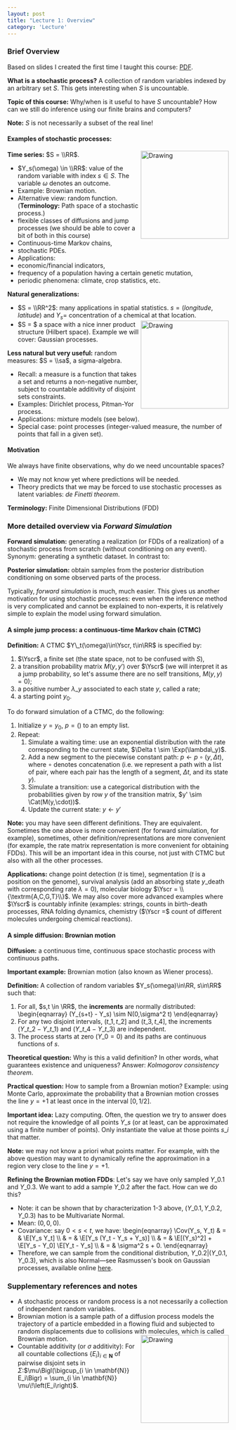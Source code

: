 ```yaml
---
layout: post
title: "Lecture 1: Overview"
category: 'Lecture'
---
```



### Brief Overview

Based on slides I created the first time I taught this course: [PDF](http://www.stat.ubc.ca/~bouchard/courses/stat547-sp2011/lecture1.pdf).

**What is a stochastic process?** A collection of random variables indexed by an arbitrary set $S$. This gets interesting when $S$ is uncountable. 

**Topic of this course:** Why/when is it useful to have $S$ uncountable? How can we still do inference using our finite brains and computers?

**Note:** $S$ is not necessarily a subset of the real line! 

#### Examples of stochastic processes: 

**Time series:** $S = \\RR$. <img src="{{ site.url }}/images/brownian.jpg" alt="Drawing" style="width: 200px; float: right"/>
 
- $Y_s(\omega) \in \\RR$: value of the random variable with index $s\in S$. The variable $\omega$ denotes an outcome.
- Example: Brownian motion.
- Alternative view: random function. (**Terminology:** Path space of a stochastic process.)
- flexible classes of diffusions and jump processes (we should be able to cover a bit of both in this course) 
 - Continuous-time Markov chains, 
 - stochastic PDEs. 
- Applications: 
 - economic/financial indicators, 
 - frequency of a population having a certain genetic mutation, 
 - periodic phenomena: climate, crop statistics, etc.

**Natural generalizations:**

- $S = \\RR^2$: many applications in spatial statistics. $s=(longitude, latitude)$ and $Y_s$= concentration of a chemical at that location. <img src="{{ site.url }}/images/gp.jpg" alt="Drawing" style="width: 200px; float: right"/>
- $S = $ a space with a nice inner product structure (Hilbert space). Example we will cover: Gaussian processes. 

**Less natural but very useful:** random measures: $S = \\sa$, a sigma-algebra.

- Recall: a measure is a function that takes a set and returns a non-negative number, subject to countable additivity of disjoint sets constraints.
- Examples: Dirichlet process, Pitman-Yor process.
- Applications: mixture models (see below).
- Special case: point processes (integer-valued measure, the number of points that fall in a given set).

#### Motivation 

We always have finite observations, why do we need uncountable spaces?

- We may not know yet where predictions will be needed.
- Theory predicts that we may be forced to use stochastic processes as latent variables: *de Finetti theorem*.

**Terminology:** Finite Dimensional Distributions (FDD)

<!-- **What is de Finetti theorem?** TODO -->


### More detailed overview via *Forward Simulation*

**Forward simulation:** generating a realization (or FDDs of a realization) of a stochastic process from scratch (without conditioning on any event). Synonym: generating a synthetic dataset. In contrast to: 

**Posterior simulation:** obtain samples from the posterior distribution conditioning on some observed parts of the process.

Typically, *forward simulation* is much, much easier. This gives us another motivation for using stochastic processes: even when the inference method is very complicated and cannot be explained to non-experts, it is relatively simple to explain the model using forward simulation. 

#### A simple jump process: a continuous-time Markov chain (CTMC)

**Definition:** A CTMC $Y\_t(\omega)\in\Yscr, t\in\RR$ is specified by: 

1. $\Yscr$, a finite set (the state space, not to be confused with $S$), 
2. a transition probability matrix $M(y, y')$ over $\Yscr$ (we will interpret it as a jump probability, so let's assume there are no self transitions, $M(y,y) = 0$);
3. a positive number $\lambda\_y$ associated to each state $y$, called a rate;
4. a starting point $y_0$.

To do forward simulation of a CTMC, do the following:

1. Initialize $y = y_0$, $p = ()$ to an empty list.
2. Repeat:
   1. Simulate a waiting time: use an exponential distribution with the rate corresponding to the current state, $\Delta t \sim \Exp(\lambda\_y)$.
   2. Add a new segment to the piecewise constant path: $p \gets p \circ (y, \Delta t)$, where $\circ$ denotes concatenation (i.e. we represent a path with a list of pair, where each pair has the length of a segment, $\Delta t$, and its state $y$).
   3. Simulate a transition: use a categorical distribution with the probabilities given by row $y$ of the transition matrix, $y' \sim \Cat(M(y,\cdot))$.
   4. Update the current state: $y \gets y'$

**Note:** you may have seen different definitions. They are equivalent. Sometimes the one above is more convenient (for forward simulation, for example), sometimes, other definition/representations are more convenient (for example, the rate matrix representation is more convenient for obtaining FDDs). This will be an important idea in this course, not just with CTMC but also with all the other processes.

**Applications:** change point detection ($t$ is time), segmentation ($t$ is a position on the genome), survival analysis (add an absorbing state $y\_{\textrm{death}}$ with corresponding rate $\lambda = 0$), molecular biology $\Yscr = \\{\textrm{A,C,G,T}\\}$. We may also cover more advanced examples where $\Yscr$ is countably infinite (examples: strings, counts in birth-death processes, RNA folding dynamics, chemistry ($\Yscr =$ count of different molecules undergoing chemical reactions).


#### A simple diffusion: Brownian motion

**Diffusion:** a continuous time, continuous space stochastic process with continuous paths.

**Important example:** Brownian motion (also known as Wiener process).

**Definition:** A collection of random variables $Y_s(\omega)\in\RR, s\in\RR$ such that:

1. For all,  $s,t \in \RR$, the **increments** are normally distributed:
\\begin{eqnarray}
(Y\_{s+t} - Y\_s) \sim N(0,\sigma^2 t)
\\end{eqnarray}
2. For any two disjoint intervals, $(t\_1, t\_2]$ and $(t\_3, t\_4]$, the increments $(Y\_{t\_2} - Y\_{t\_1})$ and $(Y\_{t\_4} - Y\_{t\_3})$ are independent.
3. The process starts at zero ($Y\_0 = 0$) and its paths are continuous functions of $s$.

**Theoretical question:** Why is this a valid definition? In other words, what guarantees existence and uniqueness? Answer: *Kolmogorov consistency theorem*.

**Practical question:** How to sample from a Brownian motion? Example: using Monte Carlo, approximate the probability that a Brownian motion crosses the line $y=+1$ at least once in the interval $[0, 1/2]$.

**Important idea:** Lazy computing. Often, the question we try to answer does not require the knowledge of all points $Y\_s$ (or at least, can be approximated using a finite number of points). Only instantiate the value at those points $s\_i$ that matter.

**Note:** we may not know a priori what points matter. For example, with the above question may want to dynamically refine the approximation in a region very close to the line $y = +1$.

**Refining the Brownian motion FDDs**: Let's say we have only sampled $Y\_{0.1}$ and $Y\_{0.3}$. We want to add a sample $Y\_{0.2}$ after the fact. How can we do this?

- Note: it can be shown that by characterization 1-3 above, $(Y\_{0.1}, Y\_{0.2}, Y\_{0.3})$ has to be Multivariate Normal.
- Mean: $(0,0,0)$.
- Covariance: say $0 < s < t$, we have:
\\begin{eqnarray}
\\Cov(Y\_s, Y\_t) & = & \E[Y\_s Y\_t] \\\\
             & = & \E[Y\_s (Y\_t - Y\_s + Y\_s)] \\\\
             & = & \E[(Y\_s)^2] + \E[Y\_s - Y\_0] \E[Y\_t - Y\_s] \\\\
             & = & \sigma^2 s + 0. 
\\end{eqnarray}
- Therefore, we can sample from the conditional distribution, $Y\_{0.2} | (Y\_{0.1}, Y\_{0.3})$, which is also Normal&mdash;see Rasmussen's book on Gaussian processes, available online [here](http://www.gaussianprocess.org/gpml/chapters/RWA.pdf).

### Supplementary references and notes
- A stochastic process or random process is a not necessarily a collection of independent random variables.
- Brownian motion is a sample path of a diffusion process models the trajectory of a particle embedded in a flowing fluid and subjected to random displacements due to collisions with molecules, which is called Brownian motion. <img src="{{ site.url }}/images/brownianmotion.gif" alt="Drawing" style="width: 200px; float: right"/>
- Countable additivity (or $\sigma$ additivity): For all countable collections $\{E_i\}_{i \in \mathbf{N}}$ of pairwise disjoint sets in $\Sigma$:$\mu\Bigl(\bigcup_{i \in \mathbf{N}} E_i\Bigr) = \sum_{i \in \mathbf{N}} \mu\!\left(E_i\right)$.
